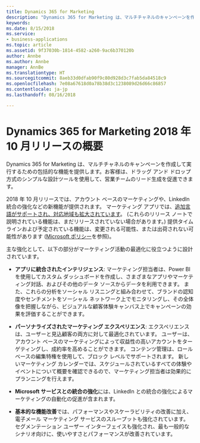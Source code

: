 ```yaml
---
title: Dynamics 365 for Marketing
description: "Dynamics 365 for Marketing は、マルチチャネルのキャンペーンを作成して実行するための包括的な機能を提供します。お客様は、ドラッグ アンド ドロップ方式のシンプルな設計ツールを使用して、営業チームのリード生成を促進できます。"
keywords: 
ms.date: 8/15/2018
ms.service:
- business-applications
ms.topic: article
ms.assetid: 9f37030b-1814-4582-a260-9ac6b370120b
author: Annbe
ms.author: Annbe
manager: AnnBe
ms.translationtype: HT
ms.sourcegitcommit: 8aeb33d0dfab90f9c80d928d3c7fab5da84518c9
ms.openlocfilehash: 7e08a67618d0a78b38d3c1238089d26d66c86857
ms.contentlocale: ja-jp
ms.lasthandoff: 08/16/2018

---
```


# <a name="overview-of-dynamics-365-for-marketing-october-18-release"></a>Dynamics 365 for Marketing 2018 年 10 月リリースの概要

Dynamics 365 for Marketing は、マルチチャネルのキャンペーンを作成して実行するための包括的な機能を提供します。お客様は、ドラッグ アンド ドロップ方式のシンプルな設計ツールを使用して、営業チームのリード生成を促進できます。

2018 年 10 月リリースでは、アカウント ベースのマーケティングや、LinkedIn 統合の強化などの新機能が提供されます。 マーケティング アプリでは、[追加言語がサポートされ、対応地域も拡大されています](regions.md)。 (これらのリリース ノートで説明されている機能は、まだリリースされていない場合があります。) 提供タイムラインおよび予定されている機能は、変更される可能性、または出荷されない可能性があります ([Microsoft ポリシー](https://go.microsoft.com/fwlink/p/?linkid=2007332)を参照)。

主な強化として、以下の部分がマーケティング活動の最適化に役立つように設計されています。

- **アプリに統合されたインテリジェンス**: マーケティング担当者は、Power BI を使用してカスタム ダッシュボードを作成し、さまざまなアプリやマーケティング対話、およびその他のデータ ソースからデータを利用できます。 また、これらの分析をソーシャル リスニングと組み合わせて、ブランドの認知度やセンチメントをソーシャル ネットワーク上でモニタリングし、その全体像を把握しながら、ビジュアルな顧客体験キャンバス上でキャンペーンの効果を評価することができます。

- **パーソナライズされたマーケティング エクスペリエンス**: エクスペリエンスは、ユーザーと見込顧客の両方に対して最適化されています。 ユーザーは、アカウント ベースのマーケティングによって収益性の高いアカウントをターゲティングし、成約率を高めることができます。 コンテンツ管理は、ロールベースの編集特権を使用して、ブロック レベルでサポートされます。 新しいマーケティング カレンダーでは、スケジュールされているすべての体験やイベントについて概要を確認できるので、マーケティング担当者は効果的にプランニングを行えます。

- **Microsoft サービスとの統合の強化**には、LinkedIn との統合の強化によるマーケティングの自動化の促進が含まれます。

- **基本的な機能改善**では、パフォーマンスやスケーラビリティの改善に加え、電子メール マーケティング サービスのスループットも強化されています。 セグメンテーション ユーザー インターフェイスも強化され、最も一般的なシナリオ向けに、使いやすさとパフォーマンスが改善されています。



